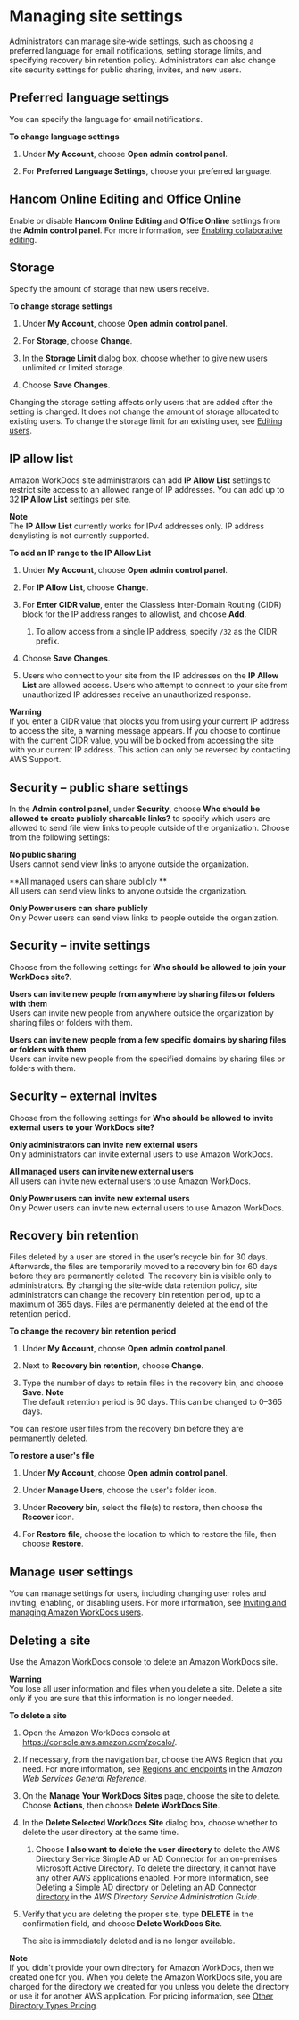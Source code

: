# Managing site settings<a name="manage-sites"></a>

Administrators can manage site\-wide settings, such as choosing a preferred language for email notifications, setting storage limits, and specifying recovery bin retention policy\. Administrators can also change site security settings for public sharing, invites, and new users\.

## Preferred language settings<a name="language-settings"></a>

You can specify the language for email notifications\.

**To change language settings**

1. Under **My Account**, choose **Open admin control panel**\.

1. For **Preferred Language Settings**, choose your preferred language\.

## Hancom Online Editing and Office Online<a name="online-editing"></a>

Enable or disable **Hancom Online Editing** and **Office Online** settings from the **Admin control panel**\. For more information, see [Enabling collaborative editing](collab-editing.md)\.

## Storage<a name="storage-limits"></a>

Specify the amount of storage that new users receive\.

**To change storage settings**

1. Under **My Account**, choose **Open admin control panel**\.

1. For **Storage**, choose **Change**\.

1. In the **Storage Limit** dialog box, choose whether to give new users unlimited or limited storage\.

1. Choose **Save Changes**\.

Changing the storage setting affects only users that are added after the setting is changed\. It does not change the amount of storage allocated to existing users\. To change the storage limit for an existing user, see [Editing users](edit_user.md)\.

## IP allow list<a name="ipfiltering"></a>

Amazon WorkDocs site administrators can add **IP Allow List** settings to restrict site access to an allowed range of IP addresses\. You can add up to 32 **IP Allow List** settings per site\.

**Note**  
The **IP Allow List** currently works for IPv4 addresses only\. IP address denylisting is not currently supported\.

**To add an IP range to the **IP Allow List****

1. Under **My Account**, choose **Open admin control panel**\.

1. For **IP Allow List**, choose **Change**\.

1. For **Enter CIDR value**, enter the Classless Inter\-Domain Routing \(CIDR\) block for the IP address ranges to allowlist, and choose **Add**\.

   1. To allow access from a single IP address, specify `/32` as the CIDR prefix\.

1. Choose **Save Changes**\.

1. Users who connect to your site from the IP addresses on the **IP Allow List** are allowed access\. Users who attempt to connect to your site from unauthorized IP addresses receive an unauthorized response\.

**Warning**  
If you enter a CIDR value that blocks you from using your current IP address to access the site, a warning message appears\. If you choose to continue with the current CIDR value, you will be blocked from accessing the site with your current IP address\. This action can only be reversed by contacting AWS Support\.

## Security – public share settings<a name="external_share_settings"></a>

In the **Admin control panel**, under **Security**, choose **Who should be allowed to create publicly shareable links?** to specify which users are allowed to send file view links to people outside of the organization\. Choose from the following settings:

**No public sharing**  
Users cannot send view links to anyone outside the organization\.

**All managed users can share publicly **  
All users can send view links to anyone outside the organization\. 

**Only Power users can share publicly**  
Only Power users can send view links to people outside the organization\. 

## Security – invite settings<a name="invite-settings"></a>

Choose from the following settings for **Who should be allowed to join your WorkDocs site?**\.

**Users can invite new people from anywhere by sharing files or folders with them**  
Users can invite new people from anywhere outside the organization by sharing files or folders with them\.

**Users can invite new people from a few specific domains by sharing files or folders with them**  
Users can invite new people from the specified domains by sharing files or folders with them\. 

## Security – external invites<a name="ext-invite-settings"></a>

Choose from the following settings for **Who should be allowed to invite external users to your WorkDocs site?**

**Only administrators can invite new external users**  
Only administrators can invite external users to use Amazon WorkDocs\.

**All managed users can invite new external users**  
All users can invite new external users to use Amazon WorkDocs\.

**Only Power users can invite new external users**  
Only Power users can invite new external users to use Amazon WorkDocs\.

## Recovery bin retention<a name="recovery-bin"></a>

Files deleted by a user are stored in the user’s recycle bin for 30 days\. Afterwards, the files are temporarily moved to a recovery bin for 60 days before they are permanently deleted\. The recovery bin is visible only to administrators\. By changing the site\-wide data retention policy, site administrators can change the recovery bin retention period, up to a maximum of 365 days\. Files are permanently deleted at the end of the retention period\.

**To change the recovery bin retention period**

1. Under **My Account**, choose **Open admin control panel**\.

1. Next to **Recovery bin retention**, choose **Change**\.

1. Type the number of days to retain files in the recovery bin, and choose **Save**\.
**Note**  
The default retention period is 60 days\. This can be changed to 0–365 days\.

You can restore user files from the recovery bin before they are permanently deleted\.

**To restore a user's file**

1. Under **My Account**, choose **Open admin control panel**\.

1. Under **Manage Users**, choose the user's folder icon\.

1. Under **Recovery bin**, select the file\(s\) to restore, then choose the **Recover** icon\.

1. For **Restore file**, choose the location to which to restore the file, then choose **Restore**\.

## Manage user settings<a name="manage-users-settings"></a>

You can manage settings for users, including changing user roles and inviting, enabling, or disabling users\. For more information, see [Inviting and managing Amazon WorkDocs users](users.md)\.

## Deleting a site<a name="delete_site"></a>

Use the Amazon WorkDocs console to delete an Amazon WorkDocs site\.

**Warning**  
You lose all user information and files when you delete a site\. Delete a site only if you are sure that this information is no longer needed\.

**To delete a site**

1. Open the Amazon WorkDocs console at [https://console\.aws\.amazon\.com/zocalo/](https://console.aws.amazon.com/zocalo/)\.

1. If necessary, from the navigation bar, choose the AWS Region that you need\. For more information, see [Regions and endpoints](http://docs.aws.amazon.com/general/latest/gr/index.html?rande.html) in the *Amazon Web Services General Reference*\.

1. On the **Manage Your WorkDocs Sites** page, choose the site to delete\. Choose **Actions**, then choose **Delete WorkDocs Site**\.

1. In the **Delete Selected WorkDocs Site** dialog box, choose whether to delete the user directory at the same time\.

   1. Choose **I also want to delete the user directory** to delete the AWS Directory Service Simple AD or AD Connector for an on\-premises Microsoft Active Directory\. To delete the directory, it cannot have any other AWS applications enabled\. For more information, see [Deleting a Simple AD directory](https://docs.aws.amazon.com/directoryservice/latest/admin-guide/simple_ad_delete.html) or [Deleting an AD Connector directory](https://docs.aws.amazon.com/directoryservice/latest/admin-guide/ad_connector_delete.html) in the *AWS Directory Service Administration Guide*\.

1. Verify that you are deleting the proper site, type **DELETE** in the confirmation field, and choose **Delete WorkDocs Site**\. 

   The site is immediately deleted and is no longer available\.

**Note**  
If you didn't provide your own directory for Amazon WorkDocs, then we created one for you\. When you delete the Amazon WorkDocs site, you are charged for the directory we created for you unless you delete the directory or use it for another AWS application\. For pricing information, see [Other Directory Types Pricing](https://aws.amazon.com/directoryservice/other-directories-pricing/)\.